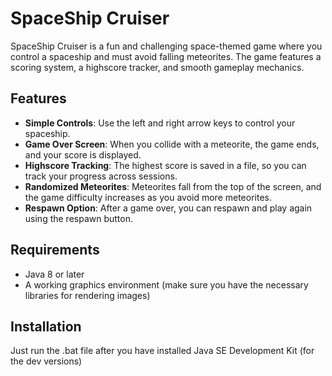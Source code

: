 # SpaceShip Cruiser

SpaceShip Cruiser is a fun and challenging space-themed game where you control a spaceship and must avoid falling meteorites. The game features a scoring system, a highscore tracker, and smooth gameplay mechanics.

## Features

- **Simple Controls**: Use the left and right arrow keys to control your spaceship.
- **Game Over Screen**: When you collide with a meteorite, the game ends, and your score is displayed.
- **Highscore Tracking**: The highest score is saved in a file, so you can track your progress across sessions.
- **Randomized Meteorites**: Meteorites fall from the top of the screen, and the game difficulty increases as you avoid more meteorites.
- **Respawn Option**: After a game over, you can respawn and play again using the respawn button.

## Requirements

- Java 8 or later
- A working graphics environment (make sure you have the necessary libraries for rendering images)
  
## Installation

Just run the .bat file after you have installed Java SE Development Kit (for the dev versions)
